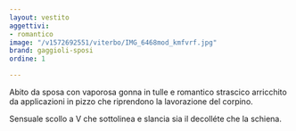 ```yaml
---
layout: vestito
aggettivi:
- romantico
image: "/v1572692551/viterbo/IMG_6468mod_kmfvrf.jpg"
brand: gaggioli-sposi
ordine: 1

---
```

Abito da sposa con vaporosa gonna in tulle e romantico strascico arricchito da applicazioni in pizzo che riprendono la lavorazione del corpino.

Sensuale scollo a V che sottolinea e slancia sia il decolléte che la schiena.